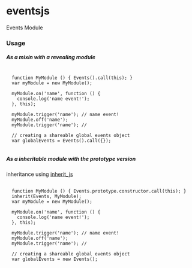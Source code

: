 eventsjs
========

Events Module

### Usage
##### As a mixin with a revealing module
<pre>
  <code>
  function MyModule () { Events().call(this); }
  var myModule = new MyModule();
  
  myModule.on('name', function () { 
    console.log('name event!');
  }, this);
  
  myModule.trigger('name'); // name event!
  myModule.off('name');
  myModule.trigger('name'); // <nothing>
  
  // creating a shareable global events object
  var globalEvents = Events().call({});
  </code>
</pre>

##### As a inheritable module with the prototype version
inheritance using [inherit_js](https://github.com/mparke/inherit_js)
<pre>
  <code>
  function MyModule () { Events.prototype.constructor.call(this); }
  inherit(Events, MyModule);
  var myModule = new MyModule();
  
  myModule.on('name', function () { 
    console.log('name event!');
  }, this);
  
  myModule.trigger('name'); // name event!
  myModule.off('name');
  myModule.trigger('name'); // <nothing>
  
  // creating a shareable global events object
  var globalEvents = new Events();
  </code>
</pre>
